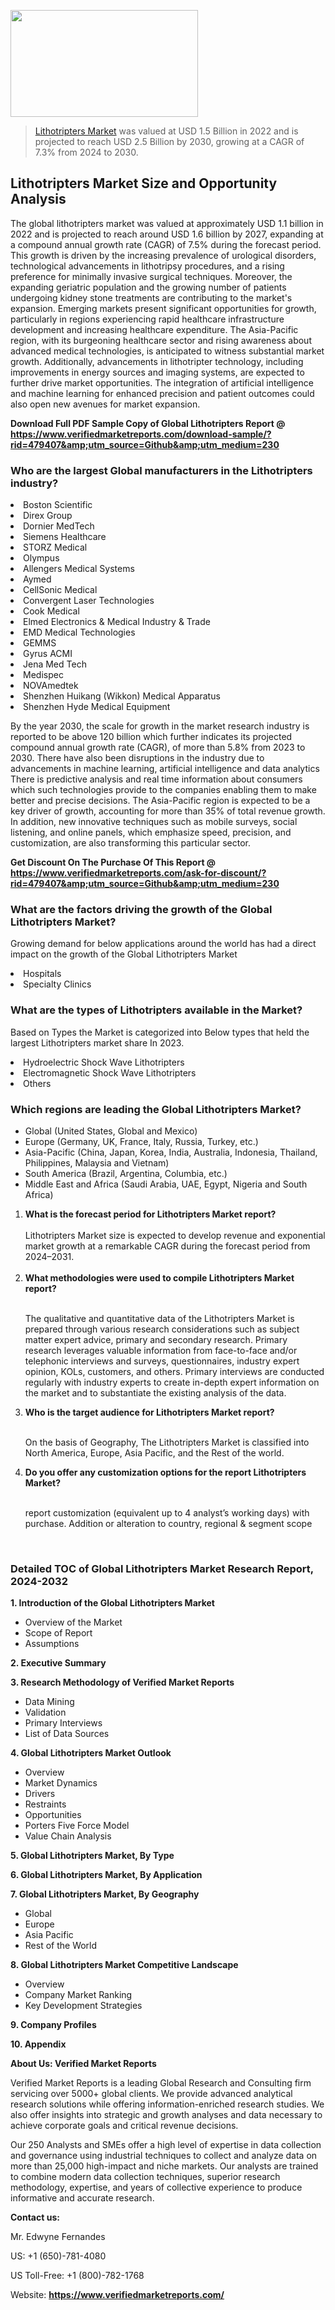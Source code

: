 <img src="https://ffe5etoiles.com/wp-content/uploads/2024/12/MST1-300x171.png" alt="" width="300" height="171" class="alignnone size-medium wp-image-20088" /><blockquote><p><p><a href="https://www.verifiedmarketreports.com/download-sample/?rid=479407&utm_source=Github&utm_medium=230" target="_blank">Lithotripters Market</a> was valued at USD 1.5 Billion in 2022 and is projected to reach USD 2.5 Billion by 2030, growing at a CAGR of 7.3% from 2024 to 2030.</p></blockquote><p><h2>Lithotripters Market Size and Opportunity Analysis</h2>The global lithotripters market was valued at approximately USD 1.1 billion in 2022 and is projected to reach around USD 1.6 billion by 2027, expanding at a compound annual growth rate (CAGR) of 7.5% during the forecast period. This growth is driven by the increasing prevalence of urological disorders, technological advancements in lithotripsy procedures, and a rising preference for minimally invasive surgical techniques. Moreover, the expanding geriatric population and the growing number of patients undergoing kidney stone treatments are contributing to the market's expansion. Emerging markets present significant opportunities for growth, particularly in regions experiencing rapid healthcare infrastructure development and increasing healthcare expenditure. The Asia-Pacific region, with its burgeoning healthcare sector and rising awareness about advanced medical technologies, is anticipated to witness substantial market growth. Additionally, advancements in lithotripter technology, including improvements in energy sources and imaging systems, are expected to further drive market opportunities. The integration of artificial intelligence and machine learning for enhanced precision and patient outcomes could also open new avenues for market expansion.</p><p class=""><strong>Download Full PDF Sample Copy of Global Lithotripters Report @ <a href="https://www.verifiedmarketreports.com/download-sample/?rid=479407&amp;utm_source=Github&amp;utm_medium=230" target="_blank">https://www.verifiedmarketreports.com/download-sample/?rid=479407&amp;utm_source=Github&amp;utm_medium=230</a></strong></p><h3 id="" class="">Who are the largest Global manufacturers in the Lithotripters industry?</h3><p><li>Boston Scientific</li><li> Direx Group</li><li> Dornier MedTech</li><li> Siemens Healthcare</li><li> STORZ Medical</li><li> Olympus</li><li> Allengers Medical Systems</li><li> Aymed</li><li> CellSonic Medical</li><li> Convergent Laser Technologies</li><li> Cook Medical</li><li> Elmed Electronics & Medical Industry & Trade</li><li> EMD Medical Technologies</li><li> GEMMS</li><li> Gyrus ACMI</li><li> Jena Med Tech</li><li> Medispec</li><li> NOVAmedtek</li><li> Shenzhen Huikang (Wikkon) Medical Apparatus</li><li> Shenzhen Hyde Medical Equipment</li></p><div class=""><div class="" dir="" data-message-author-role="" data-message-id="" data-message-model-slug=""><div class=""><div class=""><div class=""><div class="" dir="" data-message-author-role="" data-message-id="" data-message-model-slug=""><div class=""><div class=""><p>By the year 2030, the scale for growth in the market research industry is reported to be above 120 billion which further indicates its projected compound annual growth rate (CAGR), of more than 5.8% from 2023 to 2030. There have also been disruptions in the industry due to advancements in machine learning, artificial intelligence and data analytics There is predictive analysis and real time information about consumers which such technologies provide to the companies enabling them to make better and precise decisions. The Asia-Pacific region is expected to be a key driver of growth, accounting for more than 35% of total revenue growth. In addition, new innovative techniques such as mobile surveys, social listening, and online panels, which emphasize speed, precision, and customization, are also transforming this particular sector.</p><p><strong>Get Discount On The Purchase Of This Report @&nbsp; <a href="https://www.verifiedmarketreports.com/ask-for-discount/?rid=479407&amp;utm_source=Github&amp;utm_medium=230" target="_blank">https://www.verifiedmarketreports.com/ask-for-discount/?rid=479407&amp;utm_source=Github&amp;utm_medium=230</a></strong></p></div></div></div></div></div></div></div></div><h3 id="" class="">What are the factors driving the growth of the Global Lithotripters Market?</h3><p id="" class="">Growing demand for below applications around the world has had a direct impact on the growth of the Global Lithotripters Market</p><p id="" class=""><li>Hospitals</li><li> Specialty Clinics</li></p><h3 id="" class="">What are the types of Lithotripters available in the Market?</h3><p id="" class="">Based on Types the Market is categorized into Below types that held the largest Lithotripters market share In 2023.</p><p id="" class=""><li>Hydroelectric Shock Wave Lithotripters</li><li> Electromagnetic Shock Wave Lithotripters</li><li> Others</li></p><h3 id="" class="">Which regions are leading the Global Lithotripters Market?</h3><ul><li>Global (United States, Global and Mexico)</li><li>Europe (Germany, UK, France, Italy, Russia, Turkey, etc.)</li><li>Asia-Pacific (China, Japan, Korea, India, Australia, Indonesia, Thailand, Philippines, Malaysia and Vietnam)</li><li>South America (Brazil, Argentina, Columbia, etc.)</li><li>Middle East and Africa (Saudi Arabia, UAE, Egypt, Nigeria and South Africa)</li></ul><p><ol><li><strong>What is the forecast period for Lithotripters Market report?<br /></strong><br /><span data-sheets-root="1" data-sheets-value="{&quot;1&quot;:2,&quot;2&quot;:&quot;XXXX size is expected to develop revenue and exponential market growth at a remarkable CAGR during the forecast period from 2024&ndash;2030.&quot;}" data-sheets-userformat="{&quot;2&quot;:12674,&quot;4&quot;:{&quot;1&quot;:2,&quot;2&quot;:16776960},&quot;10&quot;:2,&quot;11&quot;:0,&quot;15&quot;:&quot;Arial&quot;,&quot;16&quot;:12}">Lithotripters Market size is expected to develop revenue and exponential market growth at a remarkable CAGR during the forecast period from 2024&ndash;2031.</span><br /><br /></li><li><strong>What methodologies were used to compile Lithotripters Market report?<br /><br /></strong><p>The qualitative and quantitative data of the&nbsp;Lithotripters Market is prepared through various research considerations such as subject matter expert advice, primary and secondary research. Primary research leverages valuable information from face-to-face and/or telephonic interviews and surveys, questionnaires, industry expert opinion, KOLs, customers, and others. Primary interviews are conducted regularly with industry experts to create in-depth expert information on the market and to substantiate the existing analysis of the data.&nbsp;</p></li><li><strong>Who is the target audience for Lithotripters Market report?<br /><br /></strong><p>On the basis of Geography, The&nbsp;Lithotripters Market is classified into North America, Europe, Asia Pacific, and the Rest of the world.</p></li><li><strong>Do you offer any customization options for the report Lithotripters Market?<br /><br /></strong><p>report customization (equivalent up to 4 analyst&rsquo;s working days) with purchase. Addition or alteration to country, regional &amp; segment scope</p><p>&nbsp;</p></li></ol></p><h3 id="" class="">Detailed TOC of Global Lithotripters Market Research Report, 2024-2032</h3><p id="" class=""><strong>1. Introduction of the Global Lithotripters Market</strong></p><ul><li>Overview of the Market</li><li>Scope of Report</li><li>Assumptions</li></ul><p id="" class=""><strong>2. Executive Summary</strong></p><p id="" class=""><strong>3. Research Methodology of&nbsp;Verified Market Reports</strong></p><ul><li>Data Mining</li><li>Validation</li><li>Primary Interviews</li><li>List of Data Sources</li></ul><p id="" class=""><strong>4. Global Lithotripters Market Outlook</strong></p><ul><li>Overview</li><li>Market Dynamics</li><li>Drivers</li><li>Restraints</li><li>Opportunities</li><li>Porters Five Force Model</li><li>Value Chain Analysis</li></ul><p id="" class=""><strong>5. Global Lithotripters Market, By&nbsp;Type</strong></p><p id="" class=""><strong>6. Global Lithotripters Market, By Application</strong></p><p id="" class=""><strong>7. Global Lithotripters Market, By Geography</strong></p><ul><li>Global</li><li>Europe</li><li>Asia Pacific</li><li>Rest of the World</li></ul><p id="" class=""><strong>8. Global Lithotripters Market Competitive Landscape</strong></p><ul><li>Overview</li><li>Company Market Ranking</li><li>Key Development Strategies</li></ul><p id="" class=""><strong>9. Company Profiles</strong></p><p id="" class=""><strong>10. Appendix</strong></p><p id="" class=""><strong>About Us: Verified Market Reports</strong></p><p id="" class="">Verified Market Reports is a leading Global Research and Consulting firm servicing over 5000+ global clients. We provide advanced analytical research solutions while offering information-enriched research studies. We also offer insights into strategic and growth analyses and data necessary to achieve corporate goals and critical revenue decisions.</p><p id="" class="">Our 250 Analysts and SMEs offer a high level of expertise in data collection and governance using industrial techniques to collect and analyze data on more than 25,000 high-impact and niche markets. Our analysts are trained to combine modern data collection techniques, superior research methodology, expertise, and years of collective experience to produce informative and accurate research.</p><p id="" class=""><strong>Contact us:</strong></p><p id="" class="">Mr. Edwyne Fernandes</p><p id="" class="">US: +1 (650)-781-4080</p><p id="" class="">US Toll-Free: +1 (800)-782-1768</p><p id="" class="">Website: <a target="" data-test-app-aware-link=""><strong>https://www.verifiedmarketreports.com/</strong></a></p>
